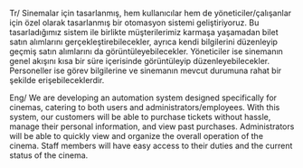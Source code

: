 Tr/
Sinemalar için tasarlanmış, hem kullanıcılar hem de yöneticiler/çalışanlar için özel olarak tasarlanmış bir otomasyon sistemi geliştiriyoruz. 
Bu tasarladığımız sistem ile birlikte müşterilerimiz karmaşa yaşamadan bilet satın alımlarını gerçekleştirebilecekler, 
ayrıca kendi bilgilerini düzenleyip geçmiş satın alımlarını da görüntüleyebilecekler. 
Yöneticiler ise sinemanın genel akışını kısa bir süre içerisinde görüntüleyip düzenleyebilecekler. 
Personeller ise görev bilgilerine ve sinemanın mevcut durumuna rahat bir şekilde erişebileceklerdir.

Eng/
We are developing an automation system designed specifically for cinemas, catering to both users and administrators/employees. 
With this system, our customers will be able to purchase tickets without hassle, manage their personal information, and view past purchases. 
Administrators will be able to quickly view and organize the overall operation of the cinema. 
Staff members will have easy access to their duties and the current status of the cinema.
